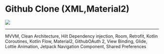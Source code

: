 # **Github Clone (XML,Material2)**

<img src="https://i.ibb.co/bdx71YG/Github-Clone-Image.png">

___

MVVM, Clean Architecture, Hilt Dependency injection, Room, Retrofit, Kotlin Coroutines, Kotlin Flow, Material2, GithubOAuth 2, View Binding, Glide, Lottie Animation, Jetpack Navigation Component, Shared Preferences
